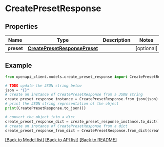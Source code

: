 # CreatePresetResponse


## Properties

Name | Type | Description | Notes
------------ | ------------- | ------------- | -------------
**preset** | [**CreatePresetResponsePreset**](CreatePresetResponsePreset.md) |  | [optional] 

## Example

```python
from openapi_client.models.create_preset_response import CreatePresetResponse

# TODO update the JSON string below
json = "{}"
# create an instance of CreatePresetResponse from a JSON string
create_preset_response_instance = CreatePresetResponse.from_json(json)
# print the JSON string representation of the object
print(CreatePresetResponse.to_json())

# convert the object into a dict
create_preset_response_dict = create_preset_response_instance.to_dict()
# create an instance of CreatePresetResponse from a dict
create_preset_response_from_dict = CreatePresetResponse.from_dict(create_preset_response_dict)
```
[[Back to Model list]](../README.md#documentation-for-models) [[Back to API list]](../README.md#documentation-for-api-endpoints) [[Back to README]](../README.md)


